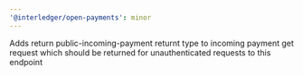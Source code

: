 ```yaml
---
'@interledger/open-payments': minor
---
```


Adds return public-incoming-payment returnt type to incoming payment get request which should be returned for unauthenticated requests to this endpoint
